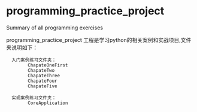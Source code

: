 # programming_practice_project
Summary of all programming exercises 

programming_practice_project 工程是学习python的相关案例和实战项目,文件夹说明如下：
      
      入门案例练习文件夹：
            ChapateOneFirst
            ChapateTwo
            ChapateThree
            ChapateFour
            ChapateFive
      
      实现案例练习文件夹：
            CoreApplication
            

